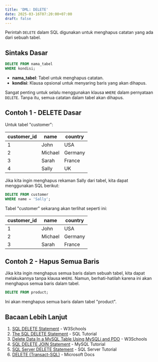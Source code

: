 ```yaml
---
title: 'DML: DELETE'
date: 2025-03-16T07:20:00+07:00
draft: false
---
```


Perintah `DELETE` dalam SQL digunakan untuk menghapus catatan yang ada dari sebuah tabel.

## Sintaks Dasar

```sql
DELETE FROM nama_tabel
WHERE kondisi;
```

- **nama_tabel**: Tabel untuk menghapus catatan.
- **kondisi**: Klausa opsional untuk menyaring baris yang akan dihapus.

Sangat penting untuk selalu menggunakan klausa `WHERE` dalam pernyataan `DELETE`. Tanpa itu, semua catatan dalam tabel akan dihapus.

## Contoh 1 - DELETE Dasar

Untuk tabel "customer":

| customer_id | name    | country |
| ----------- | ------- | ------- |
| 1           | John    | USA     |
| 2           | Michael | Germany |
| 3           | Sarah   | France  |
| 4           | Sally   | UK      |

Jika kita ingin menghapus rekaman Sally dari tabel, kita dapat menggunakan SQL berikut:

```sql
DELETE FROM customer
WHERE name = 'Sally';
```

Tabel "customer" sekarang akan terlihat seperti ini:

| customer_id | name    | country |
| ----------- | ------- | ------- |
| 1           | John    | USA     |
| 2           | Michael | Germany |
| 3           | Sarah   | France  |

## Contoh 2 - Hapus Semua Baris

Jika kita ingin menghapus semua baris dalam sebuah tabel, kita dapat melakukannya tanpa klausa `WHERE`. Namun, berhati-hatilah karena ini akan menghapus semua baris dalam tabel.

```sql
DELETE FROM product;
```

Ini akan menghapus semua baris dalam tabel "product".

## Bacaan Lebih Lanjut

1. [SQL DELETE Statement](https://www.w3schools.com/sql/sql_delete.asp) - W3Schools
2. [The SQL DELETE Statement](https://www.sqltutorial.org/sql-delete/) - SQL Tutorial
3. [Delete Data In a MySQL Table Using MySQLi and PDO](https://www.w3schools.com/sql/sql_delete.asp) - W3Schools
4. [SQL DELETE JOIN Statement](https://www.mysqltutorial.org/mysql-delete-join/) - MySQL Tutorial
5. [SQL Server DELETE Statement](https://www.sqlservertutorial.net/sql-server-basics/sql-server-delete/) - SQL Server Tutorial
6. [DELETE (Transact-SQL)](https://docs.microsoft.com/en-us/sql/t-sql/statements/delete-transact-sql?view=sql-server-ver15) - Microsoft Docs
